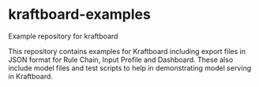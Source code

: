 # kraftboard-examples
Example repository for kraftboard


This repository contains examples for Kraftboard including export files in JSON format for Rule Chain, Input Profile and Dashboard. These also include model files and test scripts to help in demonstrating model serving in Kraftboard.

